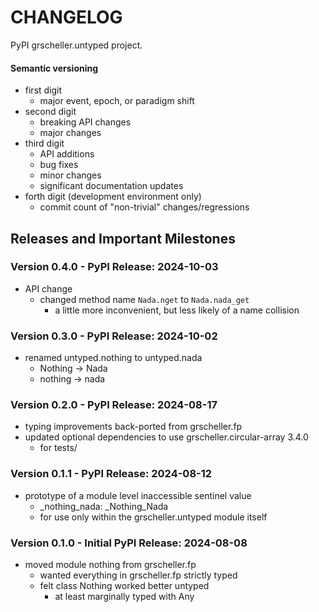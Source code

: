 # CHANGELOG

PyPI grscheller.untyped project.

#### Semantic versioning

* first digit
  * major event, epoch, or paradigm shift
* second digit
  * breaking API changes
  * major changes
* third digit
  * API additions
  * bug fixes
  * minor changes
  * significant documentation updates
* forth digit (development environment only)
  * commit count of "non-trivial" changes/regressions

## Releases and Important Milestones

### Version 0.4.0 - PyPI Release: 2024-10-03

* API change
  * changed method name `Nada.nget` to `Nada.nada_get`
    * a little more inconvenient, but less likely of a name collision

### Version 0.3.0 - PyPI Release: 2024-10-02

* renamed untyped.nothing to untyped.nada
  * Nothing -> Nada
  * nothing -> nada

### Version 0.2.0 - PyPI Release: 2024-08-17

* typing improvements back-ported from grscheller.fp
* updated optional dependencies to use grscheller.circular-array 3.4.0
  * for tests/

### Version 0.1.1 - PyPI Release: 2024-08-12

* prototype of a module level inaccessible sentinel value
  * _nothing_nada: _Nothing_Nada
  * for use only within the grscheller.untyped module itself

### Version 0.1.0 - Initial PyPI Release: 2024-08-08

* moved module nothing from grscheller.fp
  * wanted everything in grscheller.fp strictly typed
  * felt class Nothing worked better untyped
    * at least marginally typed with Any
